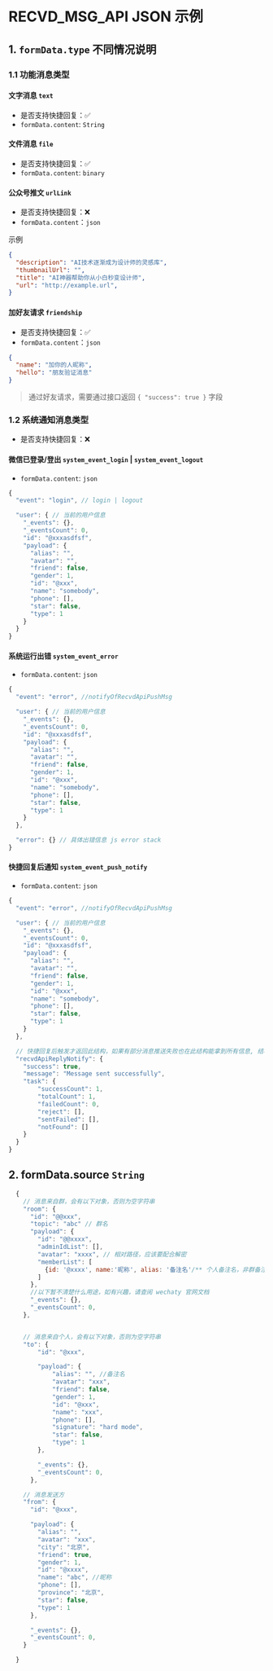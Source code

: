 # RECVD_MSG_API JSON 示例

## 1. `formData.type` 不同情况说明

### 1.1 功能消息类型

#### 文字消息 `text`

- 是否支持快捷回复：✅
- `formData.content`: `String`

#### 文件消息 `file`

- 是否支持快捷回复：✅
- `formData.content`: `binary`

#### 公众号推文 `urlLink`

- 是否支持快捷回复：❌
- `formData.content`：`json`

示例
```json
{
  "description": "AI技术逐渐成为设计师的灵感库",
  "thumbnailUrl": "",
  "title": "AI神器帮助你从小白秒变设计师",
  "url": "http://example.url",
}
```

#### 加好友请求 `friendship`

- 是否支持快捷回复：✅
- `formData.content`：`json`

```json
{
  "name": "加你的人昵称",
  "hello": "朋友验证消息"
}
```

> 通过好友请求，需要通过接口返回 `{ "success": true }` 字段

### 1.2 系统通知消息类型

- 是否支持快捷回复：❌

#### 微信已登录/登出 `system_event_login` | `system_event_logout`

- `formData.content`: `json`

```js
{
  "event": "login", // login | logout

  "user": { // 当前的用户信息
    "_events": {},
    "_eventsCount": 0,
    "id": "@xxxasdfsf",
    "payload": {
      "alias": "",
      "avatar": "",
      "friend": false,
      "gender": 1,
      "id": "@xxx",
      "name": "somebody",
      "phone": [],
      "star": false,
      "type": 1
    }
  }
}
```

#### 系统运行出错 `system_event_error`
- `formData.content`: `json`
```js
{
  "event": "error", //notifyOfRecvdApiPushMsg

  "user": { // 当前的用户信息
    "_events": {},
    "_eventsCount": 0,
    "id": "@xxxasdfsf",
    "payload": {
      "alias": "",
      "avatar": "",
      "friend": false,
      "gender": 1,
      "id": "@xxx",
      "name": "somebody",
      "phone": [],
      "star": false,
      "type": 1
    }
  },

  "error": {} // 具体出错信息 js error stack
}
```

#### 快捷回复后通知 `system_event_push_notify`
- `formData.content`: `json`
```js
{
  "event": "error", //notifyOfRecvdApiPushMsg

  "user": { // 当前的用户信息
    "_events": {},
    "_eventsCount": 0,
    "id": "@xxxasdfsf",
    "payload": {
      "alias": "",
      "avatar": "",
      "friend": false,
      "gender": 1,
      "id": "@xxx",
      "name": "somebody",
      "phone": [],
      "star": false,
      "type": 1
    }
  },

  // 快捷回复后触发才返回此结构，如果有部分消息推送失败也在此结构能拿到所有信息, 结构同推消息的api结构
  "recvdApiReplyNotify": {
    "success": true,
    "message": "Message sent successfully",
    "task": {
        "successCount": 1,
        "totalCount": 1,
        "failedCount": 0,
        "reject": [],
        "sentFailed": [],
        "notFound": []
    }
  }
}
```


## 2. formData.source `String`

```js
  {
    // 消息来自群，会有以下对象，否则为空字符串
    "room": {
      "id": "@@xxx",
      "topic": "abc" // 群名
      "payload": {
        "id": "@@xxxx",
        "adminIdList": [],
        "avatar": "xxxx", // 相对路径，应该要配合解密
        "memberList": [
          {id: '@xxxx', name:'昵称', alias: '备注名'/** 个人备注名，非群备注名 */ }
        ]
      },
      //以下暂不清楚什么用途，如有兴趣，请查阅 wechaty 官网文档
      "_events": {},
      "_eventsCount": 0,
    },


    // 消息来自个人，会有以下对象，否则为空字符串
    "to": {
        "id": "@xxx",

        "payload": {
            "alias": "", //备注名
            "avatar": "xxx",
            "friend": false,
            "gender": 1,
            "id": "@xxx",
            "name": "xxx",
            "phone": [],
            "signature": "hard mode",
            "star": false,
            "type": 1
        },

        "_events": {},
        "_eventsCount": 0,
      },

    // 消息发送方
    "from": {
      "id": "@xxx",

      "payload": {
        "alias": "",
        "avatar": "xxx",
        "city": "北京",
        "friend": true,
        "gender": 1,
        "id": "@xxxx",
        "name": "abc", //昵称
        "phone": [],
        "province": "北京",
        "star": false,
        "type": 1
      },

      "_events": {},
      "_eventsCount": 0,
    }

  }
```
